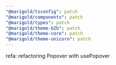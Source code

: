 ```yaml
---
"@marigold/tsconfig": patch
"@marigold/components": patch
"@marigold/types": patch
"@marigold/theme-b2b": patch
"@marigold/theme-core": patch
"@marigold/theme-unicorn": patch
---
```


refa: refactoring Popover with usePopover 
